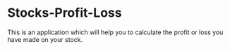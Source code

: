 # Stocks-Profit-Loss
This is an application which will help you to calculate the profit or loss you have made on your stock.
